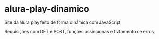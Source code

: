# alura-play-dinamico
Site da alura play feito de forma dinâmica com JavaScript

Requisições com GET e POST, funções assincronas e tratamento de erros 
